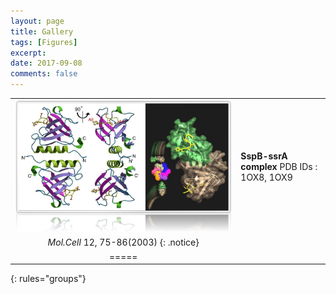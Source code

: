 ```yaml
---
layout: page
title: Gallery
tags: [Figures]
excerpt: 
date: 2017-09-08
comments: false
---    
```


|  |  |
|:--------:|:-------|
| [![ex_screenshot](/assets/gallery/sspb.jpg)](/assets/gallery/g-sspb-hks.pdf) | <strong>SspB-ssrA complex</strong> PDB IDs : 1OX8, 1OX9
<em>Mol.Cell</em> 12, 75-86(2003) {: .notice} |
|=====
{: rules="groups"}

